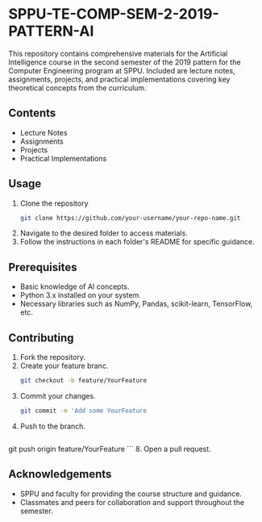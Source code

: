 # SPPU-TE-COMP-SEM-2-2019-PATTERN-AI

This repository contains comprehensive materials for the Artificial Intelligence course in the second semester of the 2019 pattern for the Computer Engineering program at SPPU. Included are lecture notes, assignments, projects, and practical implementations covering key theoretical concepts from the curriculum.

## Contents
- Lecture Notes
- Assignments
- Projects
- Practical Implementations

## Usage
1. Clone the repository
   ```bash
   git clone https://github.com/your-username/your-repo-name.git
   ```
3. Navigate to the desired folder to access materials.
4. Follow the instructions in each folder's README for specific guidance.

## Prerequisites
- Basic knowledge of AI concepts.
- Python 3.x installed on your system.
- Necessary libraries such as NumPy, Pandas, scikit-learn, TensorFlow, etc.

## Contributing
1. Fork the repository.
2. Create your feature branc.
   ```bash
   git checkout -b feature/YourFeature
   ```
4. Commit your changes.
   ```bash
   git commit -m 'Add some YourFeature
   ```
6. Push to the branch.
   ```bash
git push origin feature/YourFeature
    ```
8. Open a pull request.

## Acknowledgements
- SPPU and faculty for providing the course structure and guidance.
- Classmates and peers for collaboration and support throughout the semester.
